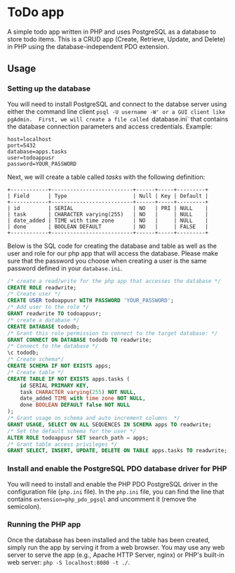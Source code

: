 # ToDo app
A simple todo app written in PHP and uses PostgreSQL as a database to store todo items. This is a CRUD app (Create, Retrieve, Update, and Delete) in PHP using the database-independent PDO extension.


## Usage

### Setting up the database

You will need to install PostgreSQL and connect to the databse server using either the command line client `psql -U username -W' or a GUI client like pgAdmin. 
First, we will create a file called `database.ini` that contains the database connection parameters and access credentials. Example:

```plaintext
host=localhost
port=5432
database=apps.tasks
user=todoappusr
password=YOUR_PASSWORD
```

Next, we will create a table called *tasks* with the following definition:

```
+------------+--------------------------+------+-----+---------+
| Field      | Type                     | Null | Key | Default |
+------------+--------------------------+------+-----+---------+
| id         | SERIAL                   | NO   | PRI | NULL    |
| task       | CHARACTER varying(255)   | NO   |     | NULL    |
| date_added | TIME with time zone      | NO   |     | NULL    |
| done       | BOOLEAN DEFAULT          | NO   |     | FALSE   |
+------------+--------------------------+------+-----+---------+
```

Below is the SQL code for creating the database and table as well as the user and role for our php app that will access the database. Please make sure that the password you choose when creating a user is the same password defined in your `database.ini`.

```sql
/* create a read/write for the php app that accesses the database */
CREATE ROLE readwrite;
/* Create user */
CREATE USER todoappusr WITH PASSWORD 'YOUR_PASSWORD';
/* Add user to the role */
GRANT readwrite TO todoappusr;
/* create a database */
CREATE DATABASE tododb;
/* Grant this role permission to connect to the target database: */
GRANT CONNECT ON DATABASE tododb TO readwrite;
/* Connect to the database */
\c tododb;
/* Create schema*/
CREATE SCHEMA IF NOT EXISTS apps;
/* Create table */
CREATE TABLE IF NOT EXISTS apps.tasks (
    id SERIAL PRIMARY KEY,
    task CHARACTER varying(255) NOT NULL,
    date_added TIME with time zone NOT NULL,
    done BOOLEAN DEFAULT false NOT NULL
);
/* Grant usage on schema and auto increment columns  */
GRANT USAGE, SELECT ON ALL SEQUENCES IN SCHEMA apps TO readwrite;
/* Set the default schema for the user */
ALTER ROLE todoappusr SET search_path = apps;
/* Grant table access privileges */
GRANT SELECT, INSERT, UPDATE, DELETE ON TABLE apps.tasks TO readwrite;
```


### Install and enable the PostgreSQL PDO database driver for PHP

You will need to install and enable the PHP PDO PostgreSQL driver in the configuration file (`php.ini` file). In the `php.ini` file, you can find the line that contains `extension=php_pdo_pgsql` and uncomment it (remove the semicolon).


### Running the PHP app
Once the database has been installed and the table has been created, simply run the app by serving it from a web browser. You may use any web server to serve the app (e.g., Apache HTTP Server, nginx) or PHP's built-in web server:
`php -S localhost:8080 -t ./`.  

